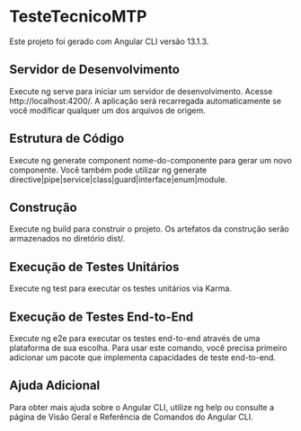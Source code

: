 # TesteTecnicoMTP

Este projeto foi gerado com Angular CLI versão 13.1.3.

## Servidor de Desenvolvimento
Execute ng serve para iniciar um servidor de desenvolvimento. Acesse http://localhost:4200/. A aplicação será recarregada automaticamente se você modificar qualquer um dos arquivos de origem.

## Estrutura de Código
Execute ng generate component nome-do-componente para gerar um novo componente. Você também pode utilizar ng generate directive|pipe|service|class|guard|interface|enum|module.

## Construção
Execute ng build para construir o projeto. Os artefatos da construção serão armazenados no diretório dist/.

## Execução de Testes Unitários
Execute ng test para executar os testes unitários via Karma.

## Execução de Testes End-to-End
Execute ng e2e para executar os testes end-to-end através de uma plataforma de sua escolha. Para usar este comando, você precisa primeiro adicionar um pacote que implementa capacidades de teste end-to-end.

## Ajuda Adicional
Para obter mais ajuda sobre o Angular CLI, utilize ng help ou consulte a página de Visão Geral e Referência de Comandos do Angular CLI.
